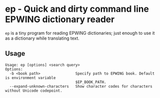 # ep - Quick and dirty command line EPWING dictionary reader

`ep` is a tiny program for reading EPWING dictionaries; just enough to
use it as a dictionary while translating text.

## Usage

```
Usage: ep [options] <search query>
Options:
  -b <book path>                Specify path to EPWING book. Default is environment variable
                                $EP_BOOK_PATH.
  --expand-unknown-characters   Show character codes for characters without Unicode codepoint.
```
